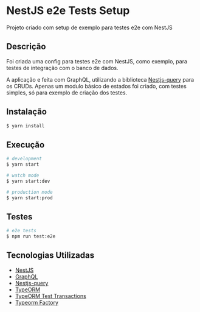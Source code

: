 # NestJS e2e Tests Setup

Projeto criado com setup de exemplo para testes e2e com NestJS

## Descrição

Foi criada uma config para testes e2e com NestJS, como exemplo, para testes de integração com o banco de dados.

A aplicação e feita com GraphQL, utilizando a biblioteca [Nestjs-query](https://doug-martin.github.io/nestjs-query/)
para os CRUDs. Apenas um modulo básico de estados foi criado, com testes simples, só para exemplo de criação dos testes.

## Instalação

```bash
$ yarn install
```

## Execução

```bash
# development
$ yarn start

# watch mode
$ yarn start:dev

# production mode
$ yarn start:prod
```

## Testes

```bash
# e2e tests
$ npm run test:e2e
```

## Tecnologias Utilizadas
- [NestJS](https://nestjs.com/)
- [GraphQL](https://graphql.org/)
- [Nestjs-query](https://doug-martin.github.io/nestjs-query/)
- [TypeORM](https://www.nestjs.com/docs/typeorm)
- [TypeORM Test Transactions](https://github.com/entrostat/typeorm-test-transactions)
- [Typeorm Factory](https://github.com/linnify/typeorm-factory)

